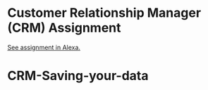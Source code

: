 # Customer Relationship Manager (CRM) Assignment

[See assignment in Alexa.](https://alexa.bitmaker.co/cohorts/67/assignments/2027/latest)
# CRM-Saving-your-data
